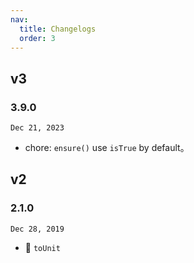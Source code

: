 ```yaml
---
nav:
  title: Changelogs
  order: 3
---
```


## v3

### 3.9.0

`Dec 21, 2023`

- chore: `ensure()` use `isTrue` by default。

## v2

### 2.1.0

`Dec 28, 2019`

- 💄 `toUnit`
